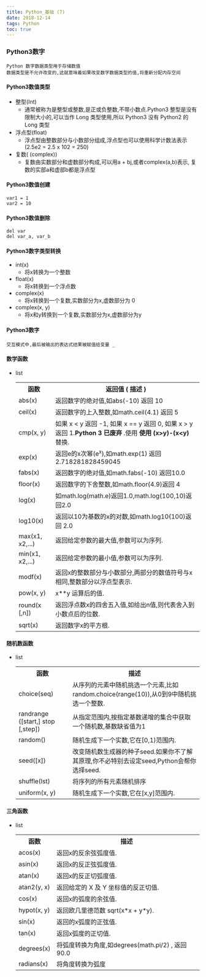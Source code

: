 ```yaml
---
title: Python_基础 (7)
date: 2018-12-14
tags: Python
toc: true
---
```


### Python3数字
    Python 数字数据类型用于存储数值
    数据类型是不允许改变的,这就意味着如果改变数字数据类型的值,将重新分配内存空间

<!-- more -->

#### Python3数值类型
- 整型(Int) 
    * 通常被称为是整型或整数,是正或负整数,不带小数点.Python3 整型是没有限制大小的,可以当作 Long 类型使用,所以 Python3 没有 Python2 的 Long 类型
- 浮点型(float) 
    * 浮点型由整数部分与小数部分组成,浮点型也可以使用科学计数法表示(2.5e2 = 2.5 x 102 = 250)
- 复数( (complex))
    * 复数由实数部分和虚数部分构成,可以用a + bj,或者complex(a,b)表示, 复数的实部a和虚部b都是浮点型

#### Python3数值创建
    var1 = 1
    var2 = 10

#### Python3数值删除
    del var
    del var_a, var_b

#### Python3数字类型转换
- int(x) 
    * 将x转换为一个整数
- float(x) 
    * 将x转换到一个浮点数
- complex(x) 
    * 将x转换到一个复数,实数部分为x,虚数部分为 0
- complex(x, y)
    * 将x和y转换到一个复数,实数部分为x,虚数部分为y

#### Python3数字
    交互模式中,最后被输出的表达式结果被赋值给变量 _

#### 数学函数
- list
    <table class="reference"><tbody><tr><th>函数</th><th>返回值 ( 描述 )</th></tr><tr><td>abs(x)</td><td>返回数字的绝对值,如abs(-10) 返回 10</td></tr><tr><td>ceil(x)</td><td>返回数字的上入整数,如math.ceil(4.1) 返回 5</td></tr><tr><td><p>cmp(x, y)</p></td><td>如果 x &lt; y 返回 -1, 如果 x == y 返回 0, 如果 x &gt; y 返回 1.<strong>Python 3 已废弃</strong> .使用<strong> 使用 (x&gt;y)-(x&lt;y)</strong> 替换.</td></tr><tr><td>exp(x)</td><td>返回e的x次幂(e<sup>x</sup>),如math.exp(1) 返回2.718281828459045</td></tr><tr><td>fabs(x)</td><td>返回数字的绝对值,如math.fabs(-10) 返回10.0</td></tr><tr><td>floor(x)</td><td>返回数字的下舍整数,如math.floor(4.9)返回 4</td></tr><tr><td>log(x)</td><td>如math.log(math.e)返回1.0,math.log(100,10)返回2.0</td></tr><tr><td>log10(x)</td><td>返回以10为基数的x的对数,如math.log10(100)返回 2.0</td></tr><tr><td>max(x1, x2,...)</td><td>返回给定参数的最大值,参数可以为序列.</td></tr><tr><td>min(x1, x2,...)</td><td>返回给定参数的最小值,参数可以为序列.</td></tr><tr><td>modf(x)</td><td>返回x的整数部分与小数部分,两部分的数值符号与x相同,整数部分以浮点型表示.</td></tr><tr><td>pow(x, y)</td><td> x**y 运算后的值.</td></tr><tr><td>round(x [,n])</td><td>返回浮点数x的四舍五入值,如给出n值,则代表舍入到小数点后的位数.</td></tr><tr><td>sqrt(x)</td><td>返回数字x的平方根.</td></tr></tbody></table>

#### 随机数函数
- list
    <table class="reference"><tbody><tr><th>函数</th><th>描述</th></tr><tr><td>choice(seq)</td><td>从序列的元素中随机挑选一个元素,比如random.choice(range(10)),从0到9中随机挑选一个整数.</td></tr><tr><td>randrange ([start,] stop [,step])</td><td>从指定范围内,按指定基数递增的集合中获取一个随机数,基数缺省值为1</td></tr><tr><td>random()</td><td> 随机生成下一个实数,它在[0,1)范围内.</td></tr><tr><td>seed([x])</td><td>改变随机数生成器的种子seed.如果你不了解其原理,你不必特别去设定seed,Python会帮你选择seed.</td></tr><tr><td>shuffle(lst)</td><td>将序列的所有元素随机排序</td></tr><tr><td>uniform(x, y)</td><td>随机生成下一个实数,它在[x,y]范围内.</td></tr></tbody></table>

#### 三角函数
- list
    <table class="reference"><tbody><tr><th>函数</th><th>描述</th></tr><tr><td>acos(x)</td><td>返回x的反余弦弧度值.</td></tr><tr><td>asin(x)</td><td>返回x的反正弦弧度值.</td></tr><tr><td>atan(x)</td><td>返回x的反正切弧度值.</td></tr><tr><td>atan2(y, x)</td><td>返回给定的 X 及 Y 坐标值的反正切值.</td></tr><tr><td>cos(x)</td><td>返回x的弧度的余弦值.</td></tr><tr><td>hypot(x, y)</td><td>返回欧几里德范数 sqrt(x*x + y*y).</td></tr><tr><td>sin(x)</td><td>返回的x弧度的正弦值.</td></tr><tr><td>tan(x)</td><td>返回x弧度的正切值.</td></tr><tr><td>degrees(x)</td><td>将弧度转换为角度,如degrees(math.pi/2) ,  返回90.0</td></tr><tr><td>radians(x)</td><td>将角度转换为弧度</td></tr></tbody></table>


